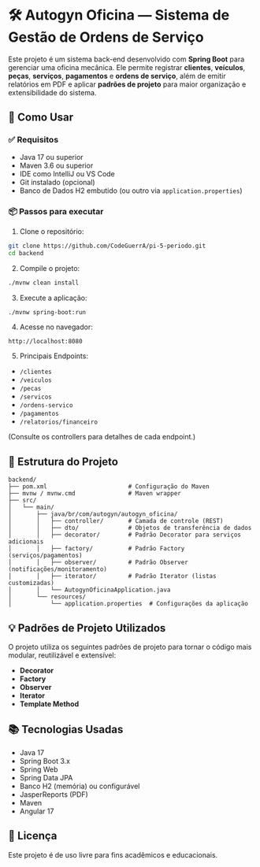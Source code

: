 # 🛠️ Autogyn Oficina — Sistema de Gestão de Ordens de Serviço

Este projeto é um sistema back-end desenvolvido com **Spring Boot** para gerenciar uma oficina mecânica. Ele permite registrar **clientes**, **veículos**, **peças**, **serviços**, **pagamentos** e **ordens de serviço**, além de emitir relatórios em PDF e aplicar **padrões de projeto** para maior organização e extensibilidade do sistema.

## 🚀 Como Usar

### ✅ Requisitos

- Java 17 ou superior
- Maven 3.6 ou superior
- IDE como IntelliJ ou VS Code
- Git instalado (opcional)
- Banco de Dados H2 embutido (ou outro via `application.properties`)

### 📦 Passos para executar

1. Clone o repositório:

```bash
git clone https://github.com/CodeGuerrA/pi-5-periodo.git
cd backend
```

2. Compile o projeto:

```bash
./mvnw clean install
```

3. Execute a aplicação:

```bash
./mvnw spring-boot:run
```

4. Acesse no navegador:

```
http://localhost:8080
```

5. Principais Endpoints:

- `/clientes`
- `/veiculos`
- `/pecas`
- `/servicos`
- `/ordens-servico`
- `/pagamentos`
- `/relatorios/financeiro`

(Consulte os controllers para detalhes de cada endpoint.)

## 🧱 Estrutura do Projeto

```
backend/
├── pom.xml                       # Configuração do Maven
├── mvnw / mvnw.cmd               # Maven wrapper
├── src/
│   └── main/
│       ├── java/br/com/autogyn/autogyn_oficina/
│       │   ├── controller/       # Camada de controle (REST)
│       │   ├── dto/              # Objetos de transferência de dados
│       │   ├── decorator/        # Padrão Decorator para serviços adicionais
│       │   ├── factory/          # Padrão Factory (serviços/pagamentos)
│       │   ├── observer/         # Padrão Observer (notificações/monitoramento)
│       │   ├── iterator/         # Padrão Iterator (listas customizadas)
│       │   └── AutogynOficinaApplication.java
│       └── resources/
│           └── application.properties  # Configurações da aplicação
```

## 💡 Padrões de Projeto Utilizados

O projeto utiliza os seguintes padrões de projeto para tornar o código mais modular, reutilizável e extensível:

- **Decorator**
- **Factory**
- **Observer**
- **Iterator**
- **Template Method**

## 📚 Tecnologias Usadas

- Java 17
- Spring Boot 3.x
- Spring Web
- Spring Data JPA
- Banco H2 (memória) ou configurável
- JasperReports (PDF)
- Maven
- Angular 17

## 📄 Licença

Este projeto é de uso livre para fins acadêmicos e educacionais.
